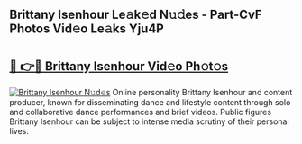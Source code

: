 ## Brittany Isenhour Le𝚊k𝚎d N𝚞𝚍es - Part-CvF Photos Vid𝚎o Le𝚊ks Yju4P

# <h2><a href="http://fbd88f8.evod.top/?m=Brittany+Isenhour">🔗 👉🔴 Brittany Isenhour Vid𝚎o Ph𝚘t𝚘s</a></h2>

[![Brittany Isenhour N𝚞d𝚎s](https://i.imgur.com/8V9OHl7.gif)](http://fbd88f8.evod.top/?m=Brittany+Isenhour)
Online personality Brittany Isenhour and content producer, known for disseminating dance and lifestyle content through solo and collaborative dance performances and brief videos. Public figures Brittany Isenhour can be subject to intense media scrutiny of their personal lives. 
